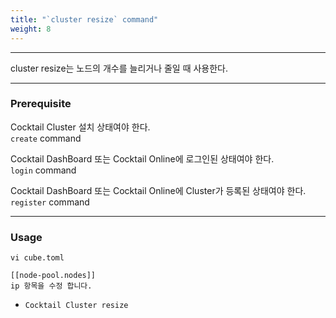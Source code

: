 ```yaml
---
title: "`cluster resize` command"
weight: 8
---
```


---
cluster resize는 노드의 개수를 늘리거나 줄일 때 사용한다. 

---
### Prerequisite
Cocktail Cluster 설치 상태여야 한다.  
`create` command 

Cocktail DashBoard 또는 Cocktail Online에 로그인된 상태여야 한다.  
`login` command 

Cocktail DashBoard 또는 Cocktail Online에 Cluster가 등록된 상태여야 한다.  
`register` command 

----
### Usage

```
vi cube.toml

[[node-pool.nodes]]
ip 항목을 수정 합니다.
```

* `Cocktail Cluster resize`
